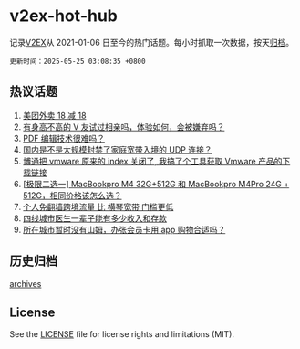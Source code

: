 # v2ex-hot-hub

 记录[V2EX](https://www.v2ex.com/)从 2021-01-06 日至今的热门话题。每小时抓取一次数据，按天[归档](archives)。

`更新时间：2025-05-25 03:08:35 +0800`

## 热议话题

1. [美团外卖 18 减 18](https://www.v2ex.com/t/1133973)
1. [有身高不高的 V 友试过相亲吗，体验如何，会被嫌弃吗？](https://www.v2ex.com/t/1133996)
1. [PDF 编辑技术很难吗？](https://www.v2ex.com/t/1134009)
1. [国内是不是大规模封禁了家庭宽带入境的 UDP 连接？](https://www.v2ex.com/t/1133974)
1. [博通把 vmware 原来的 index 关闭了, 我搞了个工具获取 Vmware 产品的下载链接](https://www.v2ex.com/t/1133977)
1. [[极限二选一] MacBookpro M4 32G+512G 和 MacBookpro M4Pro 24G + 512G，相同价格该怎么选？](https://www.v2ex.com/t/1133975)
1. [个人免翻墙跨境流量 比 横琴宽带 门槛更低](https://www.v2ex.com/t/1133954)
1. [四线城市医生一辈子能有多少收入和存款](https://www.v2ex.com/t/1133958)
1. [所在城市暂时没有山姆，办张会员卡用 app 购物合适吗？](https://www.v2ex.com/t/1133964)

## 历史归档

[archives](archives)

## License

See the [LICENSE](LICENSE) file for license rights and limitations (MIT).
